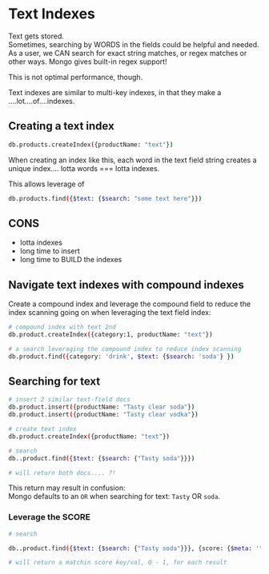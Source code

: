 # Text Indexes

Text gets stored.  
Sometimes, searching by WORDS in the fields could be helpful and needed.  
As a user, we CAN search for exact string matches, or regex matches or other ways. Mongo gives built-in regex support!

This is not optimal performance, though.

Text indexes are similar to multi-key indexes, in that they make a ....lot....of....indexes.

## Creating a text index

```bash
db.products.createIndex({productName: "text"})
```

When creating an index like this, each word in the text field string creates a unique index.... lotta words === lotta indexes.

This allows leverage of

```bash
db.products.find({$text: {$search: "some text here"}})
```

## CONS

- lotta indexes
- long time to insert
- long time to BUILD the indexes

## Navigate text indexes with compound indexes

Create a compound index and leverage the compound field to reduce the index scanning going on when leveraging the text field index:

```bash
# compound index with text 2nd
db.product.createIndex({category:1, productName: "text"})

# a search leveraging the compound index to reduce index scanning
db.product.find({category: 'drink', $text: {$search: 'soda'} })
```

## Searching for text

```bash
# insert 2 similar text-field docs
db.product.insert({productName: "Tasty clear soda"})
db.product.insert({productName: "Tasty clear vodka"})

# create text index
db.product.createIndex({productName: "text"})

# search
db..product.find({$text: {$search: {"Tasty soda"}}})

# will return both docs.... ?!
```

This return may result in confusion:  
Mongo defaults to an `OR` when searching for text: `Tasty` OR `soda`.

### Leverage the SCORE

```bash
# search

db..product.find({$text: {$search: {"Tasty soda"}}}, {score: {$meta: 'textScore'}})

# will return a matchin score key/val, 0 - 1, for each result
```
